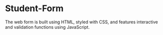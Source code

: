# Student-Form
The web form is built using HTML, styled with CSS, and features interactive and validation functions using JavaScript.
